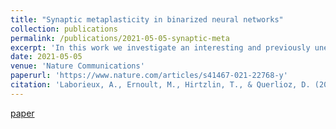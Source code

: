 ```yaml
---
title: "Synaptic metaplasticity in binarized neural networks"
collection: publications
permalink: /publications/2021-05-05-synaptic-meta
excerpt: 'In this work we investigate an interesting and previously unexplored link between the optimization process of binarized neural networks (BNNs) and neuroscience theories of synaptic metaplasticity. We show how to modify the training process of BNNs to mitigate forgetting and achieve continual learning.'
date: 2021-05-05
venue: 'Nature Communications'
paperurl: 'https://www.nature.com/articles/s41467-021-22768-y'
citation: 'Laborieux, A., Ernoult, M., Hirtzlin, T., & Querlioz, D. (2021). Synaptic metaplasticity in binarized neural networks. <i>Nature communications</i>, 12(1), 1-12.'
---
```


[paper](https://www.nature.com/articles/s41467-021-22768-y)

